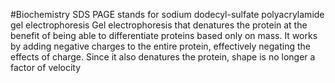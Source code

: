 #Biochemistry 
SDS PAGE stands for sodium dodecyl-sulfate polyacrylamide gel electrophoresis
Gel electrophoresis that denatures the protein at the benefit of being able to differentiate proteins based only on mass. It works by adding negative charges to the entire protein, effectively negating the effects of charge. Since it also denatures the protein, shape is no longer a factor of velocity